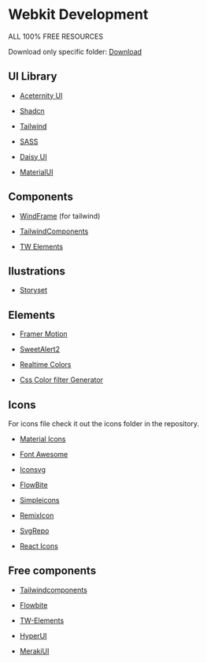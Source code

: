 # Webkit Development
ALL 100% FREE RESOURCES

Download only specific folder: [Download](https://download-directory.github.io/)

## UI Library

* [Aceternity UI](https://ui.aceternity.com/)

* [Shadcn](https://ui.shadcn.com/)

* [Tailwind](https://tailwindcss.com/)

* [SASS](https://sass-lang.com/)

* [Daisy UI](https://daisyui.com/components/)

* [MaterialUI](https://mui.com/material-ui/)

## Components

* [WindFrame](https://windframe.devwares.com/editor) (for tailwind)

* [TailwindComponents](https://tailwindcomponents.com/)

* [TW Elements](https://tw-elements.com/#)

## Ilustrations

* [Storyset](https://storyset.com/)


## Elements

* [Framer Motion](https://www.framer.com/motion/)

* [SweetAlert2](https://sweetalert2.github.io/#download)

* [Realtime Colors](https://www.realtimecolors.com/)

* [Css Color filter Generator](https://angel-rs.github.io/css-color-filter-generator/)

## Icons 

For icons file check it out the icons folder in the repository.

* [Material Icons](https://fonts.google.com/icons)

* [Font Awesome](https://fontawesome.com/)

* [Iconsvg](https://iconsvg.xyz/)

* [FlowBite](https://flowbite.com/icons/)

* [Simpleicons](https://simpleicons.org/)

* [RemixIcon](https://remixicon.com/)

* [SvgRepo](https://www.svgrepo.com/)

* [React Icons](https://react-icons.github.io/react-icons/icons/ci/)

## Free components

* [Tailwindcomponents](https://tailwindcomponents.com/)

* [Flowbite](https://flowbite.com/)

* [TW-Elements](https://tw-elements.com/)

* [HyperUI](https://www.hyperui.dev/)

* [MerakiUI](https://merakiui.com/components)
